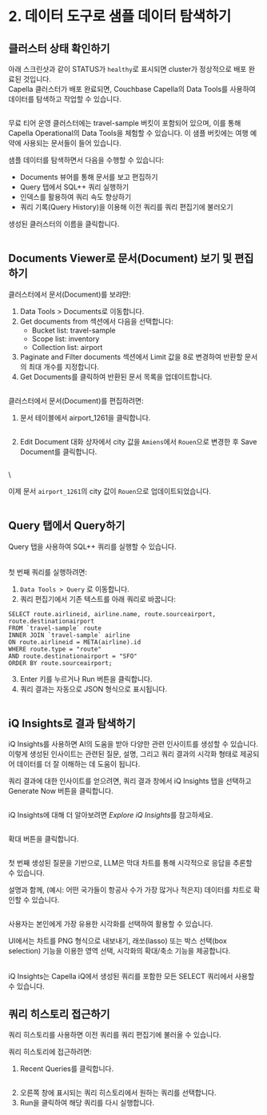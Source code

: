 # 2. 데이터 도구로 샘플 데이터 탐색하기

## 클러스터 상태 확인하기

아래 스크린샷과 같이 STATUS가 `healthy`로 표시되면 cluster가 정상적으로 배포 완료된 것입니다.\
Capella 클러스터가 배포 완료되면, Couchbase Capella의 Data Tools를 사용하여 데이터를 탐색하고 작업할 수 있습니다.

<figure><img src=".gitbook/assets/image (14).png" alt=""><figcaption></figcaption></figure>

무료 티어 운영 클러스터에는 travel-sample 버킷이 포함되어 있으며, 이를 통해 Capella Operational의 Data Tools을 체험할 수 있습니다. 이 샘플 버킷에는 여행 예약에 사용되는 문서들이 들어 있습니다.



샘플 데이터를 탐색하면서 다음을 수행할 수 있습니다:

* Documents 뷰어를 통해 문서를 보고 편집하기
* Query 탭에서 SQL++ 쿼리 실행하기
* 인덱스를 활용하여 쿼리 속도 향상하기
* 쿼리 기록(Query History)을 이용해 이전 쿼리를 쿼리 편집기에 불러오기





생성된 클러스터의 이름을 클릭합니다.

<figure><img src=".gitbook/assets/image (9).png" alt=""><figcaption></figcaption></figure>







## Documents Viewer로 문서(Document) 보기 및 편집하기

클러스터에서 문서(Document)를 보랴먄:

1. Data Tools > Documents로 이동합니다.
2. Get documents from 섹션에서 다음을 선택합니다:
   * Bucket list: travel-sample
   * Scope list: inventory
   * Collection list: airport
3. Paginate and Filter documents 섹션에서 Limit 값을 8로 변경하여 반환할 문서의 최대 개수를 지정합니다.
4. Get Documents를 클릭하여 반환된 문서 목록을 업데이트합니다.

<figure><img src=".gitbook/assets/image (10).png" alt=""><figcaption></figcaption></figure>



클러스터에서 문서(Document)를 편집하려면:

1. 문서 테이블에서 airport\_1261을 클릭합니다.

<figure><img src=".gitbook/assets/image (11).png" alt=""><figcaption></figcaption></figure>



2. Edit Document 대화 상자에서 city 값을 `Amiens`에서 `Rouen`으로 변경한 후 Save Document를 클릭합니다.

<figure><img src=".gitbook/assets/image (12).png" alt=""><figcaption></figcaption></figure>

\


이제 문서 `airport_1261`의 city 값이 `Rouen`으로 업데이트되었습니다.&#x20;

<figure><img src=".gitbook/assets/image (13).png" alt=""><figcaption></figcaption></figure>



## Query 탭에서 Query하기 <a href="#first-query" id="first-query"></a>

Query 탭을 사용하여 SQL++ 쿼리를 실행할 수 있습니다.

\
첫 번째 쿼리를 실행하려면:

1. `Data Tools > Query` 로 이동합니다.
2. 쿼리 편집기에서 기존 텍스트를 아래 쿼리로 바꿉니다:

```n1ql
SELECT route.airlineid, airline.name, route.sourceairport, route.destinationairport
FROM `travel-sample` route
INNER JOIN `travel-sample` airline
ON route.airlineid = META(airline).id
WHERE route.type = "route"
AND route.destinationairport = "SFO"
ORDER BY route.sourceairport;
```



3. Enter 키를 누르거나 Run 버튼을 클릭합니다.
4. 쿼리 결과는 자동으로 JSON 형식으로 표시됩니다.

<figure><img src=".gitbook/assets/image (23).png" alt=""><figcaption></figcaption></figure>





## iQ Insights로 결과 탐색하기

iQ Insights를 사용하면 AI의 도움을 받아 다양한 관련 인사이트를 생성할 수 있습니다. 이렇게 생성된 인사이트는 관련된 질문, 설명, 그리고 쿼리 결과의 시각화 형태로 제공되어 데이터를 더 잘 이해하는 데 도움이 됩니다.

쿼리 결과에 대한 인사이트를 얻으려면, 쿼리 결과 창에서 iQ Insights 탭을 선택하고 Generate Now 버튼을 클릭합니다.

<figure><img src=".gitbook/assets/image (4).png" alt=""><figcaption></figcaption></figure>



iQ Insights에 대해 더 알아보려면 _Explore iQ Insight&#x73;_&#xB97C; 참고하세요.



<figure><img src=".gitbook/assets/image (5).png" alt=""><figcaption></figcaption></figure>



확대 버튼을 클릭합니다.

<figure><img src=".gitbook/assets/image (6).png" alt=""><figcaption></figcaption></figure>



첫 번째 생성된 질문을 기반으로, LLM은 막대 차트를 통해 시각적으로 응답을 추론할 수 있습니다.

설명과 함께, (예시: 어떤 국가들이 항공사 수가 가장 많거나 적은지) 데이터를 챠트로 확인할 수 있습니다.

<figure><img src=".gitbook/assets/image (8).png" alt=""><figcaption></figcaption></figure>



사용자는 본인에게 가장 유용한 시각화를 선택하여 활용할 수 있습니다.

UI에서는 차트를 PNG 형식으로 내보내기, 래쏘(lasso) 또는 박스 선택(box selection) 기능을 이용한 영역 선택, 시각화의 확대/축소 기능을 제공합니다.

\
iQ Insights는 Capella iQ에서 생성된 쿼리를 포함한 모든 SELECT 쿼리에서 사용할 수 있습니다.







## 쿼리 히스토리 접근하기

쿼리 히스토리를 사용하면 이전 쿼리를 쿼리 편집기에 불러올 수 있습니다.



쿼리 히스토리에 접근하려면:

1. Recent Queries를 클릭합니다.

<figure><img src=".gitbook/assets/image (2).png" alt=""><figcaption></figcaption></figure>



2. 오른쪽 창에 표시되는 쿼리 히스토리에서 원하는 쿼리를 선택합니다.
3. Run을 클릭하여 해당 쿼리를 다시 실행합니다.

<figure><img src=".gitbook/assets/image (3).png" alt=""><figcaption></figcaption></figure>



